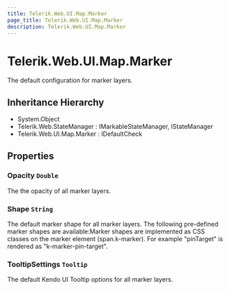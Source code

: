 ```yaml
---
title: Telerik.Web.UI.Map.Marker
page_title: Telerik.Web.UI.Map.Marker
description: Telerik.Web.UI.Map.Marker
---
```


# Telerik.Web.UI.Map.Marker

The default configuration for marker layers.

## Inheritance Hierarchy

* System.Object
* Telerik.Web.StateManager : IMarkableStateManager, IStateManager
* Telerik.Web.UI.Map.Marker : IDefaultCheck

## Properties

###  Opacity `Double`

The the opacity of all marker layers.

###  Shape `String`

The default marker shape for all marker layers. The following pre-defined marker shapes are available:Marker shapes are implemented as CSS classes on the marker element (span.k-marker). For example "pinTarget" is rendered as "k-marker-pin-target".

###  TooltipSettings `Tooltip`

The default Kendo UI Tooltip options for all marker layers.


